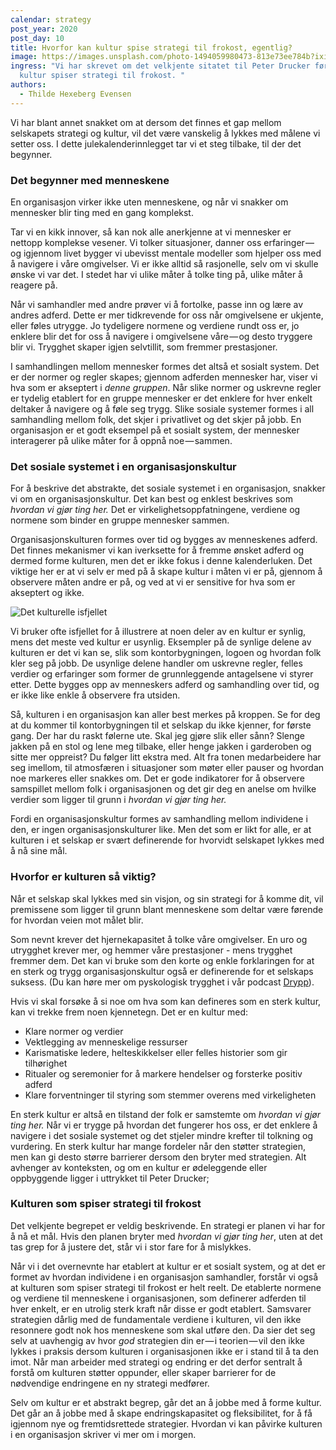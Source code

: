 ```yaml
---
calendar: strategy
post_year: 2020
post_day: 10
title: Hvorfor kan kultur spise strategi til frokost, egentlig?
image: https://images.unsplash.com/photo-1494059980473-813e73ee784b?ixid=MXwxMjA3fDB8MHxwaG90by1wYWdlfHx8fGVufDB8fHw%3D&ixlib=rb-1.2.1&auto=format&fit=crop&w=1949&q=80
ingress: "Vi har skrevet om det velkjente sitatet til Peter Drucker før; at
  kultur spiser strategi til frokost. "
authors:
  - Thilde Hexeberg Evensen
---
```

Vi har blant annet snakket om at dersom det finnes et gap mellom selskapets strategi og kultur, vil det være vanskelig å lykkes med målene vi setter oss. I dette julekalenderinnlegget tar vi et steg tilbake, til der det begynner.

### Det begynner med menneskene

En organisasjon virker ikke uten menneskene, og når vi snakker om mennesker blir ting med en gang komplekst.

Tar vi en kikk innover, så kan nok alle anerkjenne at vi mennesker er nettopp komplekse vesener. Vi tolker situasjoner, danner oss erfaringer — og igjennom livet bygger vi ubevisst mentale modeller som hjelper oss med å navigere i våre omgivelser. Vi er ikke alltid så rasjonelle, selv om vi skulle ønske vi var det. I stedet har vi ulike måter å tolke ting på, ulike måter å reagere på.

Når vi samhandler med andre prøver vi å fortolke, passe inn og lære av andres adferd. Dette er mer tidkrevende for oss når omgivelsene er ukjente, eller føles utrygge. Jo tydeligere normene og verdiene rundt oss er, jo enklere blir det for oss å navigere i omgivelsene våre — og desto tryggere blir vi. Trygghet skaper igjen selvtillit, som fremmer prestasjoner.

I samhandlingen mellom mennesker formes det altså et sosialt system. Det er der normer og regler skapes; gjennom adferden mennesker har, viser vi hva som er akseptert i *denne gruppen*. Når slike normer og uskrevne regler er tydelig etablert for en gruppe mennesker er det enklere for hver enkelt deltaker å navigere og å føle seg trygg. Slike sosiale systemer formes i all samhandling mellom folk, det skjer i privatlivet og det skjer på jobb. En organisasjon er et godt eksempel på et sosialt system, der mennesker interagerer på ulike måter for å oppnå noe — sammen.

### Det sosiale systemet i en organisasjonskultur

For å beskrive det abstrakte, det sosiale systemet i en organisasjon, snakker vi om en organisasjonskultur. Det kan best og enklest beskrives som *hvordan vi gjør ting her.* Det er virkelighetsoppfatningene, verdiene og normene som binder en gruppe mennesker sammen.

Organisasjonskulturen formes over tid og bygges av menneskenes adferd. Det finnes mekanismer vi kan iverksette for å fremme ønsket adferd og dermed forme kulturen, men det er ikke fokus i denne kalenderluken. Det viktige her er at vi selv er med på å skape kultur i måten vi er på, gjennom å observere måten andre er på, og ved at vi er sensitive for hva som er akseptert og ikke.

![](/assets/isfjellet-2.png "Det kulturelle isfjellet")

Vi bruker ofte isfjellet for å illustrere at noen deler av en kultur er synlig, mens det meste ved kultur er usynlig. Eksempler på de synlige delene av kulturen er det vi kan se, slik som kontorbygningen, logoen og hvordan folk kler seg på jobb. De usynlige delene handler om uskrevne regler, felles verdier og erfaringer som former de grunnleggende antagelsene vi styrer etter. Dette bygges opp av menneskers adferd og samhandling over tid, og er ikke like enkle å observere fra utsiden.

Så, kulturen i en organisasjon kan aller best merkes på kroppen. Se for deg at du kommer til kontorbygningen til et selskap du ikke kjenner, for første gang. Der har du raskt følerne ute. Skal jeg gjøre slik eller sånn? Slenge jakken på en stol og lene meg tilbake, eller henge jakken i garderoben og sitte mer oppreist? Du følger litt ekstra med. Alt fra tonen medarbeidere har seg imellom, til atmosfæren i situasjoner som møter eller pauser og hvordan noe markeres eller snakkes om. Det er gode indikatorer for å observere samspillet mellom folk i organisasjonen og det gir deg en anelse om hvilke verdier som ligger til grunn i *hvordan vi gjør ting her.*

Fordi en organisasjonskultur formes av samhandling mellom individene i den, er ingen organisasjonskulturer like. Men det som er likt for alle, er at kulturen i et selskap er svært definerende for hvorvidt selskapet lykkes med å nå sine mål.

### Hvorfor er kulturen så viktig?

Når et selskap skal lykkes med sin visjon, og sin strategi for å komme dit, vil premissene som ligger til grunn blant menneskene som deltar være førende for hvordan veien mot målet blir.

Som nevnt krever det hjernekapasitet å tolke våre omgivelser. En uro og utrygghet krever mer, og hemmer våre prestasjoner - mens trygghet fremmer dem. Det kan vi bruke som den korte og enkle forklaringen for at en sterk og trygg organisasjonskultur også er definerende for et selskaps suksess. (Du kan høre mer om pyskologisk trygghet i vår podcast [Drypp](https://open.spotify.com/episode/7qdGG3B9nnVRULDnBZwzNI?si=ZYqiYMpeRfSXIm862jnpCw)).

Hvis vi skal forsøke å si noe om hva som kan defineres som en sterk kultur, kan vi trekke frem noen kjennetegn. Det er en kultur med:

* Klare normer og verdier
* Vektlegging av menneskelige ressurser
* Karismatiske ledere, helteskikkelser eller felles historier som gir tilhørighet
* Ritualer og seremonier for å markere hendelser og forsterke positiv adferd
* Klare forventninger til styring som stemmer overens med virkeligheten

En sterk kultur er altså en tilstand der folk er samstemte om *hvordan vi gjør ting her.* Når vi er trygge på hvordan det fungerer hos oss, er det enklere å navigere i det sosiale systemet og det stjeler mindre krefter til tolkning og vurdering. En sterk kultur har mange fordeler når den støtter strategien, men kan gi desto større barrierer dersom den bryter med strategien. Alt avhenger av konteksten, og om en kultur er ødeleggende eller oppbyggende ligger i uttrykket til Peter Drucker;

### Kulturen som spiser strategi til frokost

Det velkjente begrepet er veldig beskrivende. En strategi er planen vi har for å nå et mål. Hvis den planen bryter med *hvordan vi gjør ting her*, uten at det tas grep for å justere det, står vi i stor fare for å mislykkes.

Når vi i det overnevnte har etablert at kultur er et sosialt system, og at det er formet av hvordan individene i en organisasjon samhandler, forstår vi også at kulturen som spiser strategi til frokost er helt reelt. De etablerte normene og verdiene til menneskene i organisasjonen, som definerer adferden til hver enkelt, er en utrolig sterk kraft når disse er godt etablert. Samsvarer strategien dårlig med de fundamentale verdiene i kulturen, vil den ikke resonnere godt nok hos menneskene som skal utføre den. Da sier det seg selv at uavhengig av hvor *god* strategien din er — i teorien — vil den ikke lykkes i praksis dersom kulturen i organisasjonen ikke er i stand til å ta den imot. Når man arbeider med strategi og endring er det derfor sentralt å forstå om kulturen støtter oppunder, eller skaper barrierer for de nødvendige endringene en ny strategi medfører.

Selv om kultur er et abstrakt begrep, går det an å jobbe med å forme kultur. Det går an å jobbe med å skape endringskapasitet og fleksibilitet, for å få igjennom nye og fremtidsrettede strategier. Hvordan vi kan påvirke kulturen i en organisasjon skriver vi mer om i morgen.